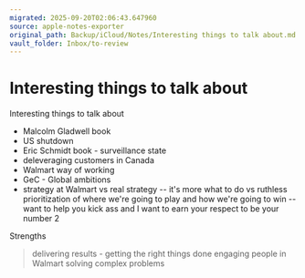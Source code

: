 ```yaml
---
migrated: 2025-09-20T02:06:43.647960
source: apple-notes-exporter
original_path: Backup/iCloud/Notes/Interesting things to talk about.md
vault_folder: Inbox/to-review
---
```

# Interesting things to talk about

Interesting things to talk about
- Malcolm Gladwell book
- US shutdown 
- Eric Schmidt book - surveillance state
- deleveraging customers in Canada
- Walmart way of working
- GeC - Global ambitions
- strategy at Walmart vs real strategy
-- it's more what to do vs ruthless prioritization of where we're going to play and how we're going to win
-- want to help you kick ass and I want to earn your respect to be your number 2
 
Strengths
> delivering results - getting the right things done
> engaging people in Walmart
> solving complex problems
